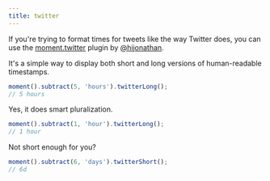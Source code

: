 ```yaml
---
title: twitter
---
```



If you're trying to format times for tweets like the way Twitter does, you can use the [moment.twitter](https://github.com/hijonathan/moment.twitter) plugin by [@hijonathan](https://github.com/hijonathan).

It's a simple way to display both short and long versions of human-readable timestamps.

```javascript
moment().subtract(5, 'hours').twitterLong();
// 5 hours
```

Yes, it does smart pluralization.

```javascript
moment().subtract(1, 'hour').twitterLong();
// 1 hour
```

Not short enough for you?

```javascript
moment().subtract(6, 'days').twitterShort();
// 6d
```
